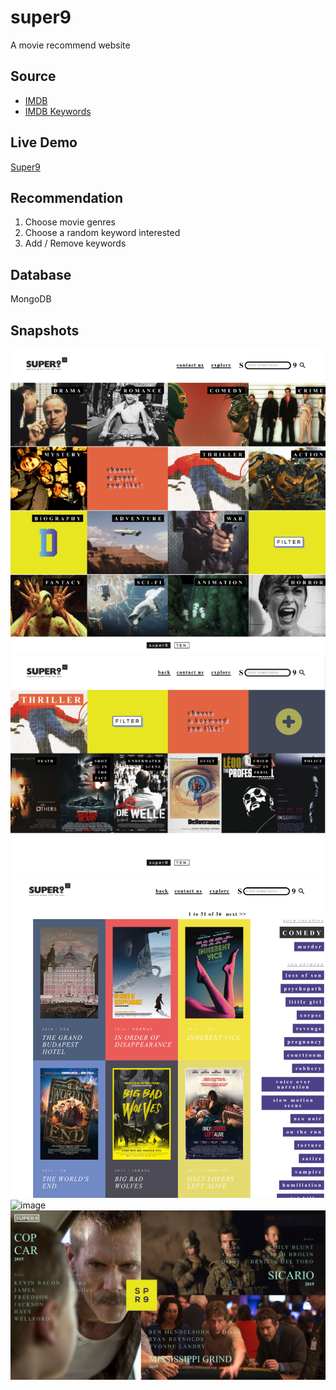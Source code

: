 # super9
A movie recommend website

## Source
* [IMDB](http://www.imdb.com/)
* [IMDB Keywords](http://www.imdb.com/search/keyword/)

## Live Demo
[Super9](http://www.super9.somee.com)

## Recommendation
1. Choose movie genres
2. Choose a random keyword interested
3. Add / Remove keywords

## Database

MongoDB

## Snapshots

![image](https://github.com/travishen/super9/blob/master/img/index.png?raw=true)
![image](https://github.com/travishen/super9/blob/master/img/select.png?raw=true)
![image](https://github.com/travishen/super9/blob/master/img/result.png?raw=true)
![image](https://github.com/travishen/super9/blob/master/img/deatil.png?raw=true)
![image](https://github.com/travishen/super9/blob/master/img/explore.png?raw=true)


